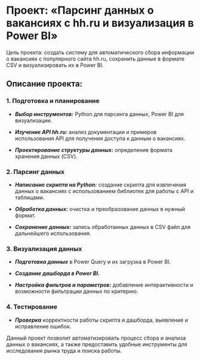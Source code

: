 # Проект: «Парсинг данных о вакансиях с hh.ru и визуализация в Power BI»
Цель проекта: создать систему для автоматического сбора информации о вакансиях с популярного сайта hh.ru, сохранить данные в формате CSV и визуализировать их в Power BI.

## Описание проекта:

### 1. Подготовка и планирование

+ **_Выбор инструментов:_** Python для парсинга данных, Power BI для визуализации.

+ **_Изучение API hh.ru:_** анализ документации и примеров использования API для получения доступа к данным о вакансиях.

+ **_Проектирование структуры данных:_** определение формата хранения данных (CSV). 

### 2. Парсинг данных 

+ **_Написание скрипта на Python:_** создание скрипта для извлечения данных о вакансиях с использованием библиотек для работы с API и таблицами. 

+ **_Обработка данных:_** очистка и преобразование данных в нужный формат.

+ **_Сохранение данных:_** запись обработанных данных в CSV файл для дальнейшего использования.

### 3. Визуализация данных

+ **_Подготовка данных_** в Power Query и их загрузка в Power BI.

+ **_Создание дашборда в Power BI._**

+ **_Настройка фильтров и параметров:_** добавление интерактивности и возможности фильтрации данных по критерию. 

### 4. Тестирование 

+ **_Проверка_** корректности работы скрипта и дашборда, выявление и исправление ошибок.

Данный проект позволит автоматизировать процесс сбора и анализа данных о вакансиях, а также предоставить удобные инструменты для исследования рынка труда и поиска работы.

